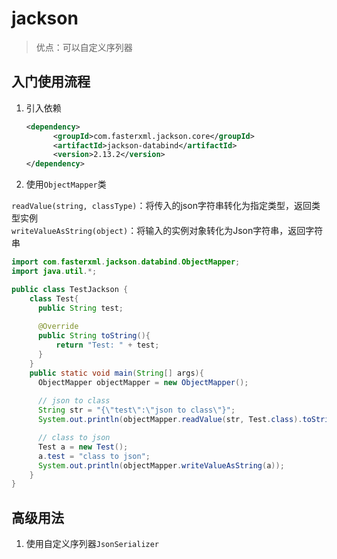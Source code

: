 # jackson

> 优点：可以自定义序列器

## 入门使用流程

1. 引入依赖

    ```xml
    <dependency>
          <groupId>com.fasterxml.jackson.core</groupId>
          <artifactId>jackson-databind</artifactId>
          <version>2.13.2</version>
    </dependency>
    ```

2. 使用`ObjectMapper`类

`readValue(string, classType)`：将传入的json字符串转化为指定类型，返回类型实例  
`writeValueAsString(object)`：将输入的实例对象转化为Json字符串，返回字符串

   ```java
   import com.fasterxml.jackson.databind.ObjectMapper;
   import java.util.*;
   
   public class TestJackson {
       class Test{
         public String test;
         
         @Override
         public String toString(){
             return "Test: " + test;
         }
       }
       public static void main(String[] args){
         ObjectMapper objectMapper = new ObjectMapper();
         
         // json to class
         String str = "{\"test\":\"json to class\"}";
         System.out.println(objectMapper.readValue(str, Test.class).toString());
   
         // class to json
         Test a = new Test();
         a.test = "class to json";
         System.out.println(objectMapper.writeValueAsString(a));
       }
   }
   ```

## 高级用法  
1. 使用自定义序列器`JsonSerializer`
